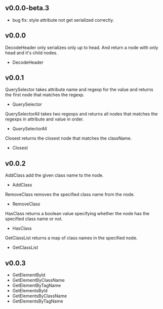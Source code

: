 ## v0.0.0-beta.3
- bug fix: style attribute not get serialized correctly.

## v0.0.0
DecodeHeader only serializes only up to head. And return a node with only head and it's child nodes.
* DecodeHeader

## v0.0.1
QuerySelector takes attribute name and regexp for the value and returns the first node that matches the regexp.  
* QuerySelector

QuerySelectorAll takes two regexps and returns all nodes that matches the regexps in attribute and value in order.
* QuerySelectorAll

Closest returns the closest node that matches the className. 
* Closest

## v0.0.2
AddClass add the given class name to the node.
* AddClass

RemoveClass removes the specified class name from the node.
* RemoveClass

HasClass returns a boolean value specifying whether the node has the specified class name or not.
* HasClass

GetClassList returns a map of class names in the specified node.
* GetClassList

## v0.0.3
* GetElementById
* GetElementByClassName
* GetElementByTagName
* GetElementsById
* GetElementsByClassName
* GetElementsByTagName